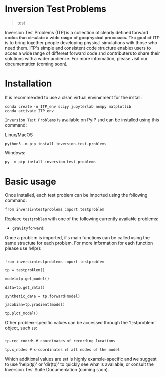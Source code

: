 # Inversion Test Problems

> test

Inversion Test Problems (ITP) is a collection of clearly defined forward codes that simulate a wide range of geophysical processes. The goal of ITP is to bring together people developing physical simulations with those who need them. ITP's simple and consistent code structure enables users to acces a wide range of different forward code and contributers to share their solutions with a wider audience. For more information, please visit our documentation (coming soon).


# Installation

It is recommended to use a clean virtual environment for the install:

```console
conda create -n ITP_env scipy jupyterlab numpy matplotlib
conda activate ITP_env
```

`Inversion Test Problems` is available on PyIP and can be installed using this command:

Linux/MacOS
```console
python3 -m pip install inversion-test-problems
```

Windows:
```console
py -m pip install inversion-test-problems
```

# Basic usage

Once installed, each test problem can be imported using the following command:

```console
from inversiontestproblems import testproblem
```

Replace ``testproblem`` with one of the following currently available problems:

- ``gravityforward``:

Once a problem is imported, it's main functions can be called using the same structure for each problem. For more information for each function please use help():

```console

from inversiontestproblems import testproblem

tp = testproblem()

model=tp.get_model()

data=tp.get_data()

synthetic_data = tp.forward(model)

jacobian=tp.gradient(model)

tp.plot_model()

```

Other problem-specific values can be accessed through the 'testproblem' object, such as:

```console

tp.rec_coords # coordinates of recording locations

tp.x_nodes # x-coordinates of all nodes of the model

```

Which additional values are set is highly example-specific and we suggest to use 'help(tp)' or 'dir(tp)' to quickly see what is available, or consult the Inversion Test Suite Documentation (coming soon).
